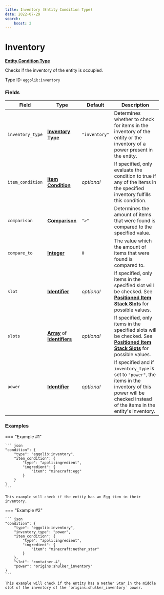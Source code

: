 ```yaml
---
title: Inventory (Entity Condition Type)
date: 2022-07-29
search:
    boost: 2
---
```


#   Inventory

[**Entity Condition Type**][1]

Checks if the inventory of the entity is occupied.

Type ID: `eggolib:inventory`


### Fields

Field | Type | Default | Description
------|------|---------|------------
`inventory_type` | [**Inventory Type**][2] | `"inventory"` | Determines whether to check for items in the inventory of the entity or the inventory of a power present in the entity.
`item_condition` | [**Item Condition**][3] | *optional* | If specified, only evaluate the condition to true if any of the items in the specified inventory fulfills this condition.
`comparison` | [**Comparison**][4] | `">"` | Determines the amount of items that were found is compared to the specified value.
`compare_to` | [**Integer**][5] | `0` | The value which the amount of items that were found is compared to.
`slot` | [**Identifier**][6] | *optional* | If specified, only items in the specified slot will be checked. See [**Positioned Item Stack Slots**][7] for possible values.
`slots` | [**Array**][8] of [**Identifiers**][6] | *optional* | If specified, only items in the specified slots will be checked. See [**Positioned Item Stack Slots**][7] for possible values.
`power` | [**Identifier**][6] | *optional* | If specified and if `inventory_type` is set to `"power"`, the items in the inventory of this power will be checked instead of the items in the entity's inventory.


### Examples

=== "Example #1"

    ``` json
    "condition": {
        "type": "eggolib:inventory",
        "item_condition": {
            "type": "apoli:ingredient",
            "ingredient": {
                "item": "minecraft:egg"
            }
        }
    }
    ```

    This example will check if the entity has an Egg item in their inventory.


=== "Example #2"

    ``` json
    "condition": {
        "type": "eggolib:inventory",
        "inventory_type": "power",
        "item_condition": {
            "type": "apoli:ingredient",
            "ingredient": {
                "item": "minecraft:nether_star"
            }
        },
        "slot": "container.4",
        "power": "origins:shulker_inventory"
    }
    ```

    This example will check if the entity has a Nether Star in the middle slot of the inventory of the `origins:shulker_inventory` power.



[1]: ../entity_condition_types.md
[2]: https://origins.readthedocs.io/en/latest/misc/extras/inventory_type
[3]: ../item_condition_types.md
[4]: https://origins.readthedocs.io/en/latest/types/data_types/comparison
[5]: https://origins.readthedocs.io/en/latest/types/data_types/integer
[6]: https://origins.readthedocs.io/en/latest/types/data_types/identifier
[7]: https://origins.readthedocs.io/en/latest/misc/extras/positioned_item_stack_slots
[8]: https://origins.readthedocs.io/en/latest/types/data_types/array
